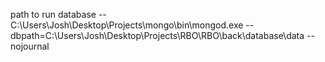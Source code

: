 path to run database --
    C:\Users\Josh\Desktop\Projects\mongo\bin\mongod.exe --dbpath=C:\Users\Josh\Desktop\Projects\RBO\RBO\back\database\data --nojournal